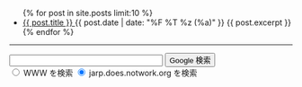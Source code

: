 <ul>
  {% for post in site.posts limit:10 %}
  <li>
    <a href="{{ post.url | relative_url }}">
      {{ post.title }}
    </a>
    <span> {{ post.date | date: "%F %T %z (%a)" }} </span> 
    {{ post.excerpt }}
  </li>
  {% endfor %}
</ul>

<hr>

<!-- SiteSearch Google -->
<form method=GET action="https://www.google.co.jp/search">
<p>
<input type=text name=q size=31 maxlength=255 value="">
<input type=hidden name=hl value="ja">
<input type=hidden name=ie value="UTF-8">
<input type=submit name=btnG value="Google 検索">
<input type=hidden name=domains value="jarp.does.notwork.org"><br>
<input type=radio name=sitesearch value=""> WWW を検索
<input type=radio name=sitesearch value="jarp.does.notwork.org" checked> jarp.does.notwork.org を検索 <br>
</p>
</form>
